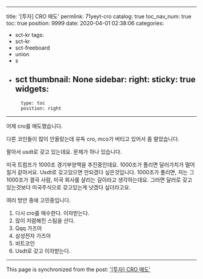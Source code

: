 
---
title: '[투자] CRO 매도'
permlink: 71yeyt-cro
catalog: true
toc_nav_num: true
toc: true
position: 9999
date: 2020-04-01 02:38:06
categories:
- sct-kr
tags:
- sct-kr
- sct-freeboard
- union
- s
- sct
thumbnail: None
sidebar:
    right:
        sticky: true
widgets:
    -
        type: toc
        position: right
---


어제 cro를 매도했습니다.

다른 코인들이 많이 안올랐는데 유독 cro, mco가 버티고 있어서 좀 팔았습니다. 

팔아서 usdt로 갖고 있는데요. 문제가 하나 있습니다.

미국 트럼프가 1000조 경기부양책을 추진중인데요. 1000조가 풀리면 달러가치가 떨어질거 같아서요. Usdt로 갖고있으면 안되겠다 싶은것입니다. 1000조가 풀리면, 저는 그 1000조가 결국 사람, 미국 회사를 살리는 길이라고 생각하는데요. 그러면 달러로 갖고있는것보다 미국주식으로 갖고있는게 낫겠다 싶더라고요.

여러 방안 중에 고민중입니다. 

1. 다시 cro를 매수한다. 이자받는다.
2. 많이 저렴해진 스팀을 산다.
3. Qqq 가즈아
4. 삼성전자 가즈아
5. 비트코인
6. Usdt로 갖고 이자받는다.

- - -

This page is synchronized from the post: ['[투자] CRO 매도'](https://steemit.com/@jacobyu/71yeyt-cro)
